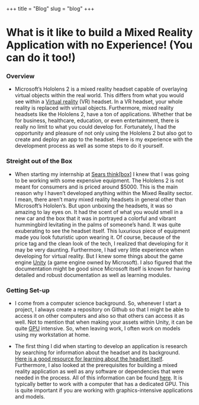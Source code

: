 +++
title = "Blog"
slug = "blog"
+++

# What is it like to build a Mixed Reality Application with no Experience! (You can do it too!)


### Overview
- Microsoft’s Hololens 2 is a mixed reality headset capable of overlaying virtual objects within the real world. This differs from what you would see within a [Virtual reality](https://en.wikipedia.org/wiki/Virtual_reality) (VR) headset. In a VR headset, your whole reality is replaced with virtual objects. Furthermore, mixed reality headsets like the Hololens 2, have a ton of applications. Whether that be for business, healthcare, education, or even entertainment, there is really no limit to what you could develop for. Fortunately, I had the opportunity and pleasure of not only using the Hololens 2 but also got to create and deploy an app to the headset. Here is my experience with the development process as well as some steps to do it yourself.

### Streight out of the Box
- When starting my internship at [Sears think[box]](https://case.edu/thinkbox/) I knew that I was going to be working with some expensive equipment. The Hololens 2 is not meant for consumers and is priced around $5000. This is the main reason why I haven’t developed anything within the Mixed Reality sector. I mean, there aren’t many mixed reality headsets in general other than Microsoft’s Hololen’s. But upon unboxing the headsets, it was so amazing to lay eyes on. It had the scent of what you would smell in a new car and the box that it was in portrayed a colorful and vibrant hummingbird levitating in the palms of someone’s hand. It was quite exuberating to see the headset itself. This luxurious piece of equipment made you look futuristic upon wearing it. Of course, because of the price tag and the clean look of the tech, I realized that developing for it may be very daunting. Furthermore, I had very little experience when developing for virtual reality. But I knew some things about the game engine [Unity](https://unity.com/) (a game engine owned by Microsoft). I also figured that the documentation might be good since Microsoft itself is known for having detailed and robust documentation as well as learning modules. 

### Getting Set-up
- I come from a computer science background. So, whenever I start a project, I always create a repository on Github so that I might be able to access it on other computers and also so that others can access it as well. Not to mention that when making your assets within Unity, it can be quite [GPU](https://en.wikipedia.org/wiki/Graphics_processing_unit) intensive. So, when leaving work, I often work on models using my workstation at home.

- The first thing I did when starting to develop an application is research by searching for information about the headset and its background. [Here is a good resource for learning about the headset itself](https://docs.microsoft.com/en-us/hololens/hololens2-hardware). Furthermore, I also looked at the prerequisites for building a mixed reality application as well as any software or dependencies that were needed in the process. All of this information can be found [here](https://docs.microsoft.com/en-us/windows/mixed-reality/develop/development). It is typically better to work with a computer that has a dedicated GPU. This is quite important if you are working with graphics-intensive applications and models.
